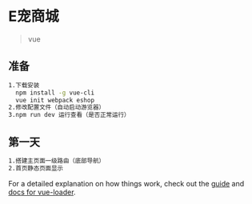 # E宠商城

> vue

## 准备

``` bash
1.下载安装
  npm install -g vue-cli
  vue init webpack eshop
2.修改配置文件（自动启动游览器）
3.npm run dev 运行查看（是否正常运行）
```
## 第一天
``` bash
1.搭建主页面一级路由（底部导航）
2.首页静态页面显示
```
For a detailed explanation on how things work, check out the [guide](http://vuejs-templates.github.io/webpack/) and [docs for vue-loader](http://vuejs.github.io/vue-loader).
